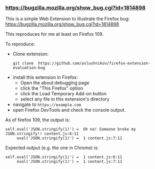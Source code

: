 ### https://bugzilla.mozilla.org/show_bug.cgi?id=1814898

This is a simple Web Extension to illustrate the Firefox bug: https://bugzilla.mozilla.org/show_bug.cgi?id=1814898

This reproduces for me at least on Firefox 109.

To reproduce:
- Clone extension: 
  ```
  git clone  https://github.com/aslushnikov/firefox-extension-evaluation-bug
  ```
- install this extension in Firefox:
  * Open the about:debugging page
  * click the "This Firefox" option
  * click the Load Temporary Add-on button
  * select any file in this extension's directory
- navigate to `https://example.com`
- open Firefox DevTools and check the console output.

As of firefox 109, the output is:

```
self.eval('JSON.stringify(1)') =  Oh no! Someone broke my JSON.stringify!! content.js:6:11
     eval('JSON.stringify(1)') =  1 content.js:7:11
```

Expected output (e.g. the one in Chrome) is:
```
self.eval('JSON.stringify(1)') =  1 content.js:6:11
     eval('JSON.stringify(1)') =  1 content.js:7:11
```
